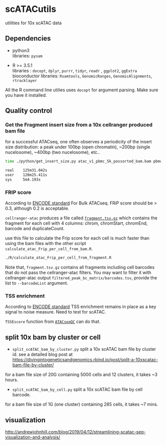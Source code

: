 # scATACutils
utilities for 10x scATAC data 

## Dependencies

* python3  
libraries: `pysam`

* R >= 3.5.1  
libraries : `docopt`, `dplyr`, `purrr`, `tidyr`, `readr` , `ggplot2`, `ggExtra`
bioconductor libraries: `Rsamtools`, `GenomicRanges`, `GenomicAlignments`, `rtracklayer`

All the R command line utilies uses `docopt` for argument parsing. Make sure you have it installed.

## Quality control

### Get the Fragment insert size from a 10x cellranger produced bam file

for a successful ATACseq, one often observes a periodicity of the insert size distribution: a peak under 100bp (open chromatin),
~200bp (single nucelosome), ~400bp (two nucelosome), etc..

```bash
time ./python/get_insert_size.py atac_v1_pbmc_5k_possorted_bam.bam pbmc_atac_5k_insert.txt --barcodes filtered_peak_bc_matrix/barcodes.tsv

real    125m31.042s
user    120m25.411s
sys     5m4.193s
```

### FRIP score

According to [ENCODE standard](https://www.encodeproject.org/atac-seq/)
For Bulk ATACseq. FRiP score should be > 0.3, although 0.2 is acceptable.

`cellranger-atac` produces a file called [`fragment.tsv.gz`](https://support.10xgenomics.com/single-cell-atac/software/pipelines/latest/output/fragments) which contains the fragment for each cell with 4 columns:
chrom, chromStart, chromEnd, barcode and duplicateCount.

use this file to calculate the Frip score for each cell is much faster than using the bam files with the other script
`calculate_atac_Frip_per_cell_from_bam.R`.

```bash
./R/calculate_atac_Frip_per_cell_from_fragment.R

```

Note that, `fragment.tsv.gz` contains all fragments including cell barcodes that do not pass the cellranger-atac filters. You may want to filter it with cellranger-atac output `filtered_peak_bc_matrix/barcodes.tsv`, provide the list to `--barcodeList` argument.

### TSS enrichment

According to [ENCODE standard](https://www.encodeproject.org/atac-seq/)
TSS enrichment remains in place as a key signal to noise measure. Need to test for scATAC.

`TSSEscore` function from [`ATACseqQC`](https://bioconductor.org/packages/release/bioc/vignettes/ATACseqQC/inst/doc/ATACseqQC.html) can do that.


## split 10x bam by cluster or cell

* `split_scATAC_bam_by_cluster.py` split a 10x scATAC bam file by cluster id.
see a detailed blog post at https://divingintogeneticsandgenomics.rbind.io/post/split-a-10xscatac-bam-file-by-cluster/

for a bam file size of 20G containing 5000 cells and 12 clusters, it takes ~3 hours.

* `split_scATAC_bam_by_cell.py` split a 10x scATAC bam file by cell barcode.

for a bam file size of 1G (one cluster) containing 285 cells, it takes ~7 mins.

## visualization

http://andrewjohnhill.com/blog/2019/04/12/streamlining-scatac-seq-visualization-and-analysis/

